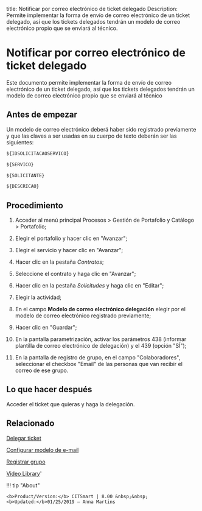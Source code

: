 title: Notificar por correo electrónico de ticket delegado
Description: Permite implementar la forma de envío de correo electrónico de un ticket delegado, así que los tickets delegados tendrán un modelo de correo electrónico propio que se enviará al técnico.
# Notificar por correo electrónico de ticket delegado

Este documento permite implementar la forma de envío de correo electrónico de un
ticket delegado, así que los tickets delegados tendrán un modelo de correo
electrónico propio que se enviará al técnico

Antes de empezar
--------------------

Un modelo de correo electrónico deberá haber sido registrado previamente y que
las claves a ser usadas en su cuerpo de texto deberán ser las siguientes:

```html
${IDSOLICITACAOSERVICO}

${SERVICO}

${SOLICITANTE}

${DESCRICAO}
```

Procedimiento
-----------------

1.  Acceder al menú principal Procesos \> Gestión de Portafolio y Catálogo \>
    Portafolio;

2.  Elegir el portafolio y hacer clic en "Avanzar";

3.  Elegir el servicio y hacer clic en "Avanzar";

4.  Hacer clic en la pestaña *Contratos*;

5.  Seleccione el contrato y haga clic en "Avanzar";

6.  Hacer clic en la pestaña *Solicitudes* y haga clic en "Editar";

7.  Elegir la actividad;

8.  En el campo **Modelo de correo electrónico delegación** elegir por el modelo
    de correo electrónico registrado previamente;

9.  Hacer clic en "Guardar";

10.  En la pantalla parametrización, activar los parámetros 438 (informar plantilla
    de correo electrónico de delegación) y el 439 (opción "SÍ");
    
11.  En la pantalla de registro de grupo, en el campo "Colaboradores", seleccionar
    el checkbox "Email" de las personas que van recibir el correo de ese grupo.
    

Lo que hacer después
------------

Acceder el ticket que quieras y haga la delegación.


Relacionado
-------

[Delegar ticket](/es-es/citsmart-platform-8/processes/tickets/use/delegate-ticket.html)

[Configurar modelo de e-mail](/es-es/citsmart-platform-8/platform-administration/email-settings/email-templates-configure-email-template.html)

[Registrar grupo](/es-es/citsmart-platform-8/initial-settings/access-settings/user/register-groups.html)

<i class='fa fa-youtube-play  fa-2x' style='color:#97ce17;vertical-align: middle;'> </i> [Video Library](https://www.youtube.com/playlist?list=PLB5qK2uzf2ROl8PJLi-kszYhGzr17uvz-)'

!!! tip "About"

    <b>Product/Version:</b> CITSmart | 8.00 &nbsp;&nbsp;
    <b>Updated:</b>01/25/2019 – Anna Martins
